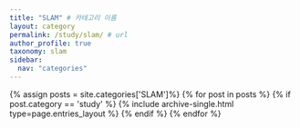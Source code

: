 ```yaml
---
title: "SLAM" # 카테고리 이름
layout: category
permalink: /study/slam/ # url
author_profile: true
taxonomy: slam
sidebar:
  nav: "categories"
---
```


{% assign posts = site.categories['SLAM']%}
{% for post in posts %}
  {% if post.category == 'study' %}
    {% include archive-single.html type=page.entries_layout %}
  {% endif %}
{% endfor %}